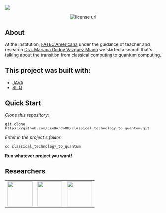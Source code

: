 <img src="https://github.com/LeoNardoRR/classical-technology-to-quantum/blob/main/image/quantum-computer.jpg?raw=true">

<p align="center">
  <a>
    <img alt="license url" src="https://img.shields.io/badge/License-GPL--3.0-green?style=for-the-badge&labelColor=1C1E26&color=FDDE4A">
  </a>
</p>

## About

<a>At the Institution, [FATEC Americana](https://www.fatec.edu.br/) under the guidance of teacher and research [Dra. Mariana Godoy Vazquez Miano](http://lattes.cnpq.br/1666058085031027) we started a search that's talking about the transition from classical computing to quantum computing.</a>

<!--
## Tests
-->

## This project was built with: 

- [JAVA](https://www.java.com/pt-BR/)
- [SILQ](https://silq.ethz.ch/)

## Quick Start
*Clone this repository:*
 ```
 git clone https://github.com/LeoNardoRR/classical_technology_to_quantum.git
 ```
*Enter in the project's folder:*
 ```
 cd classical_technology_to_quantum
 ```
 
**Run whatever project you want!**
 
<!--
## 🧾	License
-->

## Researchers

<table>
  <tbody>
    <tr>
      <td align="center" valign="middle">
        <a href="http://lattes.cnpq.br/1666058085031027" target="_blank">
          <img width="80px" src="http://servicosweb.cnpq.br/wspessoa/servletrecuperafoto?tipo=1&id=K4757651T6">
        </a>
      </td>
      <!-- <td align="center" valign="middle">
        <a href="https://github.com/erickgalvao04" target="_blank">
          <img width="80px" src="">
        </a>
      </td> -->
        <td align="center" valign="middle">
        <a href="https://github.com/LeoNardoRR" target="_blank">
          <img width="80px" src="https://avatars.githubusercontent.com/u/103374280?v=4">
        </a>
      </td>
      <td align="center" valign="middle">
        <a href="https://github.com/stheffani" target="_blank">
          <img width="80px" src="https://github.com/LeoNardoRR/classical-technology-to-quantum/blob/main/image/quantum-computer.jpg?raw=true">
        </a>
      </td>
    </tr>
  </tbody>
</table>
